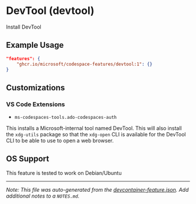 
# DevTool (devtool)

Install DevTool

## Example Usage

```json
"features": {
    "ghcr.io/microsoft/codespace-features/devtool:1": {}
}
```



## Customizations

### VS Code Extensions

- `ms-codespaces-tools.ado-codespaces-auth`

This installs a Microsoft-internal tool named DevTool. This will also install
the `xdg-utils` package so that the `xdg-open` CLI is available for the
DevTool CLI to be able to use to open a web browser.

## OS Support

This feature is tested to work on Debian/Ubuntu


---

_Note: This file was auto-generated from the [devcontainer-feature.json](https://github.com/microsoft/codespace-features/blob/main/src/devtool/devcontainer-feature.json).  Add additional notes to a `NOTES.md`._
